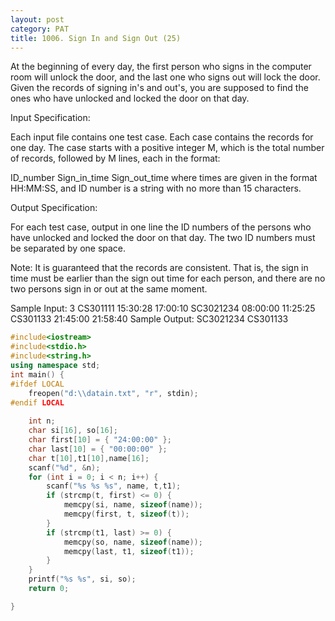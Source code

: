 ```yaml
---
layout: post
category: PAT
title: 1006. Sign In and Sign Out (25)
---
```

At the beginning of every day, the first person who signs in the computer room will unlock the door, and the last one who signs out will lock the door. Given the records of signing in's and out's, you are supposed to find the ones who have unlocked and locked the door on that day.

Input Specification:

Each input file contains one test case. Each case contains the records for one day. The case starts with a positive integer M, which is the total number of records, followed by M lines, each in the format:

ID_number Sign_in_time Sign_out_time
where times are given in the format HH:MM:SS, and ID number is a string with no more than 15 characters.

Output Specification:

For each test case, output in one line the ID numbers of the persons who have unlocked and locked the door on that day. The two ID numbers must be separated by one space.

Note: It is guaranteed that the records are consistent. That is, the sign in time must be earlier than the sign out time for each person, and there are no two persons sign in or out at the same moment.

Sample Input:
3
CS301111 15:30:28 17:00:10
SC3021234 08:00:00 11:25:25
CS301133 21:45:00 21:58:40
Sample Output:
SC3021234 CS301133
```c++
#include<iostream>
#include<stdio.h>
#include<string.h>
using namespace std;
int main() {
#ifdef LOCAL
	freopen("d:\\datain.txt", "r", stdin);
#endif LOCAL
	
	int n;
	char si[16], so[16];
	char first[10] = { "24:00:00" };
	char last[10] = { "00:00:00" };
	char t[10],t1[10],name[16];
	scanf("%d", &n);
	for (int i = 0; i < n; i++) {
		scanf("%s %s %s", name, t,t1);
		if (strcmp(t, first) <= 0) {
			memcpy(si, name, sizeof(name));
			memcpy(first, t, sizeof(t));
		}
		if (strcmp(t1, last) >= 0) {
			memcpy(so, name, sizeof(name));
			memcpy(last, t1, sizeof(t1));
		}
	}
	printf("%s %s", si, so);
	return 0;

}
```